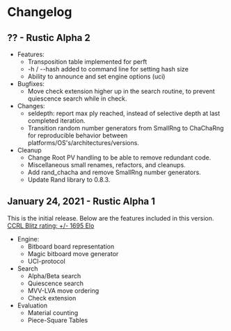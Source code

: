 # Changelog

## ?? - Rustic Alpha 2

- Features:
  - Transposition table implemented for perft
  - -h / --hash added to command line for setting hash size
  - Ability to announce and set engine options (uci)
- Bugfixes:
  - Move check extension higher up in the search routine, to prevent
    quiescence search while in check.
- Changes:
  - seldepth: report max ply reached, instead of selective depth at last
    completed iteration.
  - Transition random number generators from SmallRng to ChaChaRng for
    reproducible behavior between platforms/OS's/architectures/versions.
- Cleanup
  - Change Root PV handling to be able to remove redundant code.
  - Miscellaneous small renames, refactors, and cleanups.
  - Add rand_chacha and remove SmallRng number generators.
  - Update Rand library to 0.8.3.

## January 24, 2021 - Rustic Alpha 1

This is the initial release.
Below are the features included in this version.
[CCRL Blitz rating: +/- 1695 Elo](https://www.computerchess.org.uk/ccrl/404/cgi/engine_details.cgi?print=Details&each_game=1&eng=Rustic%20Alpha%201%2064-bit#Rustic_Alpha_1_64-bit)

- Engine:
  - Bitboard board representation
  - Magic bitboard move generator
  - UCI-protocol
- Search
  - Alpha/Beta search
  - Quiescence search
  - MVV-LVA move ordering
  - Check extension
- Evaluation
  - Material counting
  - Piece-Square Tables
